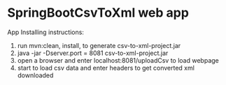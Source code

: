 # SpringBootCsvToXml web app

App Installing instructions:
1. run mvn:clean, install, to generate csv-to-xml-project.jar
2. java -jar -Dserver.port = 8081 csv-to-xml-project.jar 
3. open a browser and enter localhost:8081/uploadCsv to load webpage 
4. start to load csv data and enter headers to get converted xml downloaded    